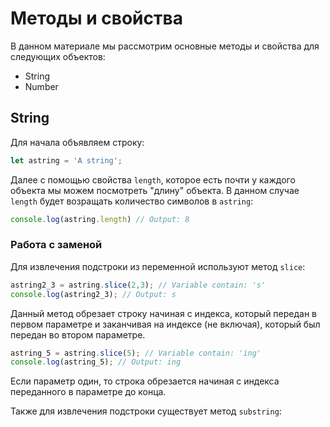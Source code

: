 # Методы и свойства
В данном материале мы рассмотрим основные методы и свойства для следующих объектов:

* String
* Number

## String
Для начала объявляем строку:
```javascript
let astring = 'A string';
```

Далее с помощью свойства `length`, которое есть почти у каждого объекта мы можем посмотреть "длину" объекта. В данном случае `length` будет возращать количество символов в `astring`:
```javascript
console.log(astring.length) // Output: 8
```

### Работа с заменой
Для извлечения подстроки из переменной используют метод `slice`:
```javascript
astring2_3 = astring.slice(2,3); // Variable contain: 's'
console.log(astring2_3); // Output: s
```

Данный метод обрезает строку начиная с индекса, который передан в первом параметре и заканчивая на индексе (не включая), который был передан во втором параметре.

```javascript
astring_5 = astring.slice(5); // Variable contain: 'ing'
console.log(astring_5); // Output: ing
```

Если параметр один, то строка обрезается начиная с индекса переданного в параметре до конца.

Также для извлечения подстроки существует метод `substring`:
